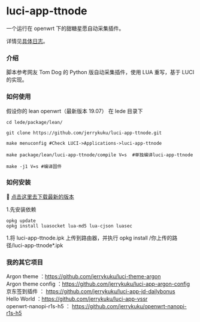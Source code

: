# luci-app-ttnode

一个运行在 openwrt 下的甜糖星愿自动采集插件。

详情见[具体日志](./relnotes.txt)。

### 介绍

脚本参考网友 Tom Dog 的 Python 版自动采集插件，使用 LUA 重写，基于 LUCI 的实现。

### 如何使用

假设你的 lean openwrt（最新版本 19.07） 在 lede 目录下

```
cd lede/package/lean/

git clone https://github.com/jerrykuku/luci-app-ttnode.git

make menuconfig #Check LUCI->Applications->luci-app-ttnode

make package/lean/luci-app-ttnode/compile V=s  #单独编译luci-app-ttnode

make -j1 V=s #编译固件
```

### 如何安装

🛑 [点击这里去下载最新的版本](https://github.com/jerrykuku/luci-app-ttnode/releases)

1.先安装依赖

```
opkg update
opkg install luasocket lua-md5 lua-cjson luasec
```

1.将 luci-app-ttnode.ipk 上传到路由器，并执行 opkg install /你上传的路径/luci-app-ttnode\*.ipk

### 我的其它项目

Argon theme ：https://github.com/jerrykuku/luci-theme-argon  
Argon theme config ：https://github.com/jerrykuku/luci-app-argon-config  
京东签到插件 ： https://github.com/jerrykuku/luci-app-jd-dailybonus  
Hello World ：https://github.com/jerrykuku/luci-app-vssr  
openwrt-nanopi-r1s-h5 ： https://github.com/jerrykuku/openwrt-nanopi-r1s-h5

